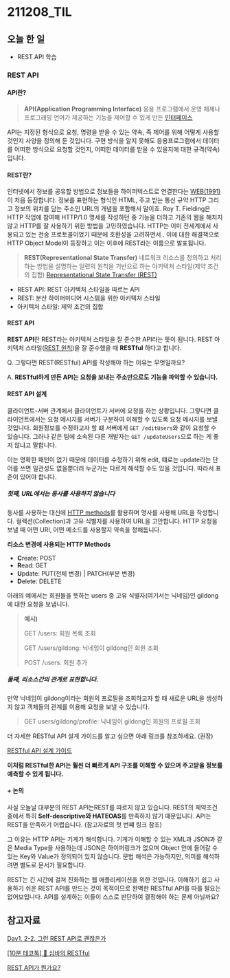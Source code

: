 # 211208_TIL

## 오늘 한 일
- REST API 학습

### REST API

#### API란?
>**API(Application Programming Interface)**
>응용 프로그램에서 운영 체제나 프로그래밍 언어가 제공하는 기능을 제어할 수 있게 만든 [인터페이스](https://ko.wikipedia.org/wiki/%EC%9D%B8%ED%84%B0%ED%8E%98%EC%9D%B4%EC%8A%A4_(%EC%BB%B4%ED%93%A8%ED%8C%85))

API는 지정된 형식으로 요청, 명령을 받을 수 있는 약속, 즉 제어를 위해 어떻게 사용할 것인지 사양을 정의해 둔 것입니다. 구현 방식을 알지 못해도 응용프로그램에서 데이터를 어떠한 방식으로 요청할 것인지, 어떠한 데이터를 받을 수 있을지에 대한 규격(약속)입니다.



#### REST란?
인터넷에서 정보를 공유할 방법으로 정보들을 하이퍼텍스트로 연결한다는 [WEB(1991)](https://ko.wikipedia.org/wiki/%EC%9B%94%EB%93%9C_%EC%99%80%EC%9D%B4%EB%93%9C_%EC%9B%B9)이 처음 등장합니다. 정보를 표현하는 형식인 HTML, 주고 받는 통신 규약 HTTP 그리고 정보의 위치를 담는 주소인 URL의 개념을 포함해서 말이죠. Roy T. Fielding은 HTTP 작업에 참여해 HTTP/1.0 명세를 작성하던 중 기능을 더하고 기존의 웹을 해치지 않고 HTTP를 잘 사용하기 위한 방법을 고민하였습니다. HTTP는 이미 전세계에서 사용되고 있는 전송 프로토콜이었기 때문에 호환성을 고려하면서 . 이에 대한 해결책으로 HTTP Object Model이 등장하고 이는 이후에 REST라는 이름으로 발표됩니다.

> **REST(Representational State Transfer)**
> 네트워크 리소스를 정의하고 처리하는 방법을 설명하는 일련의 원칙을 기반으로 하는 아키텍처 스타일(제약 조건의 집합)
> [Representational State Transfer (REST)](https://www.service-architecture.com/articles/web-services/representational-state-transfer-rest.html)
> 

- REST API: REST 아키텍처 스타일을 따르는 API
- REST: 분산 하이퍼미디어 시스템을 위한 아키텍처 스타일
- 아키텍처 스타일: 제약 조건의 집합



#### REST  API

**REST API**란 REST라는 아키텍처 스타일을 잘 준수한 API라는 뜻이 됩니다. REST 아키텍처 스타일([REST 원칙](https://ko.wikipedia.org/wiki/REST#REST_%EC%95%84%ED%82%A4%ED%85%8D%EC%B2%98%EC%97%90_%EC%A0%81%EC%9A%A9%EB%90%98%EB%8A%94_6%EA%B0%80%EC%A7%80_%EC%A0%9C%ED%95%9C_%EC%A1%B0%EA%B1%B4))을 잘 준수했을 때 **RESTful** 하다고 합니다.

Q. 그렇다면 REST(RESTful) API를 작성해야 하는 이유는 무엇일까요? 

A. **RESTful하게 만든 API는 요청을 보내는 주소만으로도 기능을 파악할 수 있습니다.**



#### REST API 설계

클라이언트-서버 관계에서 클라이언트가 서버에 요청을 하는 상황입니다. 그렇다면 클라이언트에서는 요청 메시지를 서버가 구분하여 이해할 수 있도록 요청 메시지를 보낼 것입니다. 회원정보를 수정하고자 할 떄 서버에게 `GET /editUsers`와 같이 요청할 수 있습니다. 그러나 같은 팀에 소속된 다른 개발자는 `GET /updateUsers`으로 하는 게 좋지 않냐고 말합니다. 

이는 명확한 패턴이 없기 때문에 데이터를 수정하기 위해  edit, 떄로는 update라는 단어를 쓰면 일관성도 없을뿐더러 누군가는 다르게 해석할 수도 있을 것입니다. 따라서 표준이 있어야 합니다.

##### 첫째, URL에서는 동사를 사용하지 않습니다

동사를 사용하는 대신에 [HTTP methods](https://developer.mozilla.org/ko/docs/Web/HTTP/Methods)를 활용하며 명사를 사용해 URL을 작성합니다. 컬렉션(Collection)과 고유 식별자를 사용하여 URL을 고안합니다.  HTTP 요청을 보낼 때 어떤 URI, 어떤 메소드를 사용할지 약속을 정해둡니다.  

**리소스 변경에 사용되는 HTTP Methods**

- **C**reate: POST
- **R**ead: GET
- **U**pdate: PUT(전체 변경) | PATCH(부분 변경)
- **D**elete: DELETE

아래의 예에서는 회원들을 뜻하는 users 중 고유 식별자(여기서는 닉네임)인 gildong에 대한 요청을 보냅니다.

> **예시)**
>
> GET /users: 회원 목록 조회
>
> GET /users/gildong: 닉네임이 gildong인 회원  조회
>
> POST /users: 회원 추가


##### 둘째, 리소스간의 관계로 표현합니다.

만약 닉네임이 gildong이라는 회원의 프로필을 조회하고자 할 때 새로운 URL을 생성하지 않고 객체들의 관계를 이용해 요청을 보낼 수 있습니다. 

> GET users/gildong/profile: 닉네임이 gildong인 회원의 프로필 조회


더 자세한 RESTful API 설계 가이드를 알고 싶으면 아래 링크를 참조하세요. (권장)

[RESTful API 설계 가이드](https://sanghaklee.tistory.com/57)



**이처럼 RESTful한 API는 훨씬 더 빠르게 API 구조를 이해할 수 있으며 주고받을 정보를 예측할 수  있게 됩니다.**



#### + 논의

사실 오늘날 대부분의 REST API는REST를 따르지 않고 있습니다. REST의 제약조건 중에서 특히 **Self-descriptive와 HATEOAS**를 만족하지 않기 때문입니다. API는 REST을 만족하기 어렵습니다. (참고자료의 첫 번쨰 링크 참조)

그 이유는 HTTP API는 기계가 해석합니다.  기계가 이해할 수 있는 XML과 JSON과 같은 Media Type을 사용하는데 JSON은 하이퍼링크가 없으며 Object 안에 들어갈 수 있는 Key와 Value가 정의되어 있지 않습니다. 문법 해석은 가능하지만, 의미를 해석하려면 별도로 문서가 필요합니다.

REST는 긴 시간에 걸쳐 진화하는 웹 애플리케이션을 위한 것입니다. 이해하기 쉽고 사용하기 쉬운 REST API를 만드는 것이 목적이므로 완벽한 RESTful API를 따를 필요는 없어보입니다. API를 설계하는 이들이 스스로 판단하여 결정해야 하는 문제 아닐까요?



## 참고자료

[Day1, 2-2. 그런 REST API로 괜찮은가](https://www.youtube.com/watch?v=RP_f5dMoHFc&t=1s)

[[10분 테코톡] 🐯 심바의 RESTful](https://www.youtube.com/watch?v=NODVCBmyaXs&t=97s)

[REST API가 뭔가요?](https://www.youtube.com/watch?v=iOueE9AXDQQ)